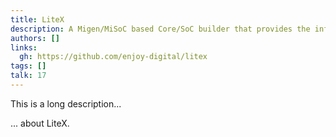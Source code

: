 ```yaml
---
title: LiteX
description: A Migen/MiSoC based Core/SoC builder that provides the infrastructure to easily create Cores/SoCs (with or without CPU)
authors: []
links:
  gh: https://github.com/enjoy-digital/litex
tags: []
talk: 17
---
```


This is a long description...
<!--more-->
... about LiteX.
